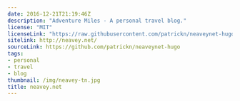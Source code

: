 ```yaml
---
date: 2016-12-21T21:19:46Z
description: "Adventure Miles - A personal travel blog."
license: "MIT"
licenseLink: "https://raw.githubusercontent.com/patrickn/neaveynet-hugo/master/LICENSE.md"
sitelink: http://neavey.net/
sourceLink: https://github.com/patrickn/neaveynet-hugo
tags:
- personal
- travel
- blog
thumbnail: /img/neavey-tn.jpg
title: neavey.net
---
```


